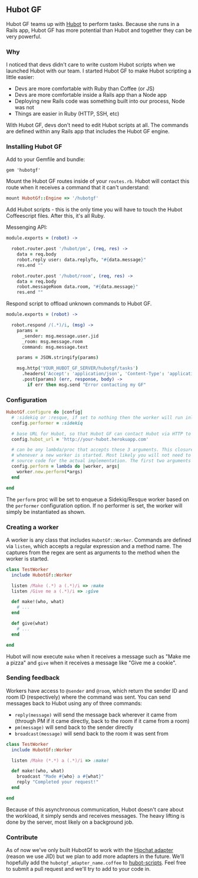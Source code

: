 ## Hubot GF

Hubot GF teams up with [Hubot](https://github.com/github/hubot) to perform tasks. Because she runs in a Rails app,
Hubot GF has more potential than Hubot and together they can be very powerful.

### Why

I noticed that devs didn't care to write custom Hubot scripts when we launched Hubot with our team. I started Hubot GF to
make Hubot scripting a little easier:

- Devs are more comfortable with Ruby than Coffee (or JS)
- Devs are more comfortable inside a Rails app than a Node app
- Deploying new Rails code was something built into our process, Node was not
- Things are easier in Ruby (HTTP, SSH, etc)

With Hubot GF, devs don't need to edit Hubot scripts at all. The commands are defined within any Rails app that includes
the Hubot GF engine.

### Installing Hubot GF

Add to your Gemfile and bundle:

```
gem 'hubotgf'
```

Mount the Hubot GF routes inside of your `routes.rb`. Hubot will contact this route when it receives a command that it
can't understand:

```ruby
mount HubotGf::Engine => '/hubotgf'
```

Add Hubot scripts - this is the only time you will have to touch the Hubot Coffeescript files. After this, it's all Ruby.

Messenging API:

```coffee
module.exports = (robot) ->

  robot.router.post '/hubot/pm', (req, res) ->
    data = req.body
    robot.reply user: data.replyTo, "#{data.message}"
    res.end ""

  robot.router.post '/hubot/room', (req, res) ->
    data = req.body
    robot.messageRoom data.room, "#{data.message}"
    res.end ""
```

Respond script to offload unknown commands to Hubot GF.

```coffee
module.exports = (robot) ->

  robot.respond /(.*)/i, (msg) ->
    params =
      _sender: msg.message.user.jid
      _room: msg.message.room
      command: msg.message.text

    params = JSON.stringify(params)

    msg.http('YOUR_HUBOT_GF_SERVER/hubotgf/tasks')
      .headers('Accept': 'application/json', 'Content-Type': 'application/json')
      .post(params) (err, response, body) ->
        if err then msg.send "Error contacting my GF"
```

### Configuration

```ruby
HubotGf.configure do |config|
  # :sidekiq or :resque, if set to nothing then the worker will run inline
  config.performer = :sidekiq

  # base URL for Hubot, so that Hubot GF can contact Hubot via HTTP to respond to messages
  config.hubot_url = 'http://your-hubot.herokuapp.com'

  # can be any lambda/proc that accepts these 3 arguments. This closure will be executed
  # whenever a new worker is started. Most likely you will not need to edit this, see the
  # source code for the actual implementation. The first two arguments are the sender and room name
  config.perform = lambda do |worker, args|
    worker.new.perform(*args)
  end

end
```

The `perform` proc will be set to enqueue a Sidekiq/Resque worker based on the `performer` configuration option.
If no performer is set, the worker will simply be instantiated as shown.

### Creating a worker

A worker is any class that includes `HubotGf::Worker`. Commands are defined via `listen`, which accepts a regular
expression and a method name. The captures from the regex are sent as arguments to the method when the worker is started.

```ruby
class TestWorker
  include HubotGf::Worker

  listen /Make (.*) a (.*)/i => :make
  listen /Give me a (.*)/i => :give

  def make!(who, what)
    # ...
  end

  def give(what)
    # ...
  end

end
```

Hubot will now execute `make` when it receives a message such as "Make me a pizza" and `give` when it receives
a message like "Give me a cookie".

### Sending feedback

Workers have access to `@sender` and `@room`, which return the sender ID and room ID (respectively) where the command was sent. You
can send messages back to Hubot using any of three commands:

- `reply(message)` will send the message back wherever it came from (through PM if it came directly, back to the room if it came from a room)
- `pm(message)` will send back to the sender directly
- `broadcast(message)` will send back to the room it was sent from

```ruby
class TestWorker
  include HubotGf::Worker

  listen /Make (*.*) a (.*)/i => :make!

  def make!(who, what)
    broadcast "Made #{who} a #{what}"
    reply "Completed your request!"
  end

end
```

Because of this asynchronous communication, Hubot doesn't care about the workload, it simply sends and receives messages.
The heavy lifting is done by the server, most likely on a background job.

### Contribute

As of now we've only built HubotGf to work with the [Hipchat adapter](https://github.com/hipchat/hubot-hipchat)
(reason we use JID) but we plan to add more adapters in the future. We'll hopefully add the `hubotgf_adapter_name.coffee`
to [hubot-scripts](https://github.com/github/hubot-scripts). Feel free to submit a pull request and we'll try to add
to your code in.

